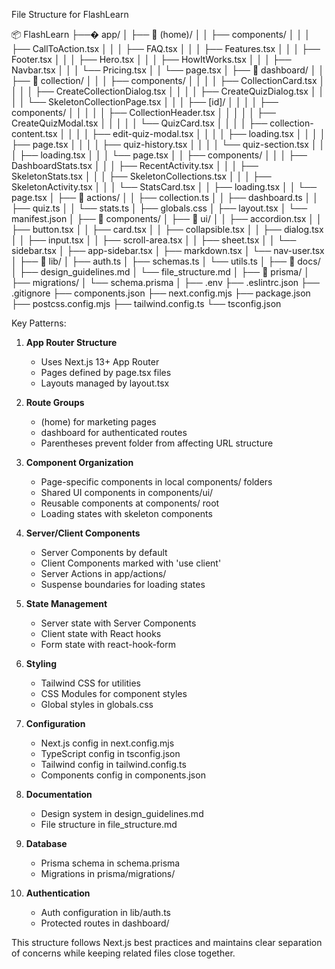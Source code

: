 File Structure for FlashLearn

📦 FlashLearn
├──� app/
│ ├── 📂 (home)/
│ │ ├── components/
│ │ │ ├── CallToAction.tsx
│ │ │ ├── FAQ.tsx
│ │ │ ├── Features.tsx
│ │ │ ├── Footer.tsx
│ │ │ ├── Hero.tsx
│ │ │ ├── HowItWorks.tsx
│ │ │ ├── Navbar.tsx
│ │ │ └── Pricing.tsx
│ │ └── page.tsx
│ ├── 📂 dashboard/
│ │ ├── 📂 collection/
│ │ │ ├── components/
│ │ │ │ ├── CollectionCard.tsx
│ │ │ │ ├── CreateCollectionDialog.tsx
│ │ │ │ ├── CreateQuizDialog.tsx
│ │ │ │ └── SkeletonCollectionPage.tsx
│ │ │ ├── [id]/
│ │ │ │ ├── components/
│ │ │ │ │ ├── CollectionHeader.tsx
│ │ │ │ │ ├── CreateQuizModal.tsx
│ │ │ │ │ └── QuizCard.tsx
│ │ │ │ ├── collection-content.tsx
│ │ │ │ ├── edit-quiz-modal.tsx
│ │ │ │ ├── loading.tsx
│ │ │ │ ├── page.tsx
│ │ │ │ ├── quiz-history.tsx
│ │ │ │ └── quiz-section.tsx
│ │ │ ├── loading.tsx
│ │ │ └── page.tsx
│ │ ├── components/
│ │ │ ├── DashboardStats.tsx
│ │ │ ├── RecentActivity.tsx
│ │ │ ├── SkeletonStats.tsx
│ │ │ ├── SkeletonCollections.tsx
│ │ │ ├── SkeletonActivity.tsx
│ │ │ └── StatsCard.tsx
│ │ ├── loading.tsx
│ │ └── page.tsx
│ ├── 📂 actions/
│ │ ├── collection.ts
│ │ ├── dashboard.ts
│ │ ├── quiz.ts
│ │ └── stats.ts
│ ├── globals.css
│ ├── layout.tsx
│ └── manifest.json
│
├── 📂 components/
│ ├── 📂 ui/
│ │ ├── accordion.tsx
│ │ ├── button.tsx
│ │ ├── card.tsx
│ │ ├── collapsible.tsx
│ │ ├── dialog.tsx
│ │ ├── input.tsx
│ │ ├── scroll-area.tsx
│ │ ├── sheet.tsx
│ │ └── sidebar.tsx
│ ├── app-sidebar.tsx
│ ├── markdown.tsx
│ └── nav-user.tsx
│
├── 📂 lib/
│ ├── auth.ts
│ ├── schemas.ts
│ └── utils.ts
│
├── 📂 docs/
│ ├── design_guidelines.md
│ └── file_structure.md
│
├── 📂 prisma/
│ ├── migrations/
│ └── schema.prisma
│
├── .env
├── .eslintrc.json
├── .gitignore
├── components.json
├── next.config.mjs
├── package.json
├── postcss.config.mjs
├── tailwind.config.ts
└── tsconfig.json

Key Patterns:

1. **App Router Structure**
   - Uses Next.js 13+ App Router
   - Pages defined by page.tsx files
   - Layouts managed by layout.tsx

2. **Route Groups**
   - (home) for marketing pages
   - dashboard for authenticated routes
   - Parentheses prevent folder from affecting URL structure

3. **Component Organization**
   - Page-specific components in local components/ folders
   - Shared UI components in components/ui/
   - Reusable components at components/ root
   - Loading states with skeleton components

4. **Server/Client Components**
   - Server Components by default
   - Client Components marked with 'use client'
   - Server Actions in app/actions/
   - Suspense boundaries for loading states

5. **State Management**
   - Server state with Server Components
   - Client state with React hooks
   - Form state with react-hook-form

6. **Styling**
   - Tailwind CSS for utilities
   - CSS Modules for component styles
   - Global styles in globals.css

7. **Configuration**
   - Next.js config in next.config.mjs
   - TypeScript config in tsconfig.json
   - Tailwind config in tailwind.config.ts
   - Components config in components.json

8. **Documentation**
   - Design system in design_guidelines.md
   - File structure in file_structure.md

9. **Database**
   - Prisma schema in schema.prisma
   - Migrations in prisma/migrations/

10. **Authentication**
    - Auth configuration in lib/auth.ts
    - Protected routes in dashboard/

This structure follows Next.js best practices and maintains clear separation of concerns while keeping related files close together.